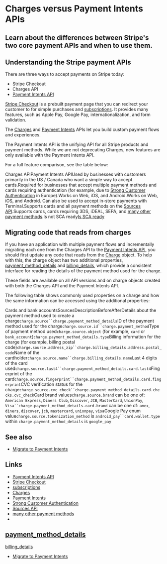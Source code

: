 # Charges versus Payment Intents APIs

## Learn about the differences between Stripe's two core payment APIs and when to use them.

## Understanding the Stripe payment APIs

There are three ways to accept payments on Stripe today:

- Stripe Checkout
- Charges API
- [Payment Intents API](https://docs.stripe.com/payments/payment-intents)

[Stripe Checkout](https://docs.stripe.com/payments/checkout) is a prebuilt
payment page that you can redirect your customer to for simple purchases and
[subscriptions](https://docs.stripe.com/billing/subscriptions/creating). It
provides many features, such as Apple Pay, Google Pay, internationalization, and
form validation.

The [Charges](https://docs.stripe.com/api/charges) and [Payment
Intents](https://docs.stripe.com/api/payment_intents) APIs let you build custom
payment flows and experiences.

The Payment Intents API is the unifying API for all Stripe products and payment
methods. While we are not deprecating Charges, new features are only available
with the Payment Intents API.

For a full feature comparison, see the table below:

Charges APIPayment Intents APIUsed by businesses with customers primarily in the
US / Canada who want a simple way to accept cards.Required for businesses that
accept multiple payment methods and cards requiring authentication (for example,
due to [Strong Customer
Authentication](https://docs.stripe.com/strong-customer-authentication) in
Europe).Works on Web, iOS, and Android.Works on Web, iOS, and Android. Can also
be used to accept in-store payments with Terminal.Supports cards and all payment
methods on the [Sources API](https://docs.stripe.com/sources).Supports cards,
cards requiring 3DS, iDEAL, SEPA, and [many other payment
methods](https://docs.stripe.com/payments/payment-methods/overview).Is not SCA
ready[Is SCA ready](https://docs.stripe.com/strong-customer-authentication)
## Migrating code that reads from charges

If you have an application with multiple payment flows and incrementally
migrating each one from the Charges API to the [Payment Intents
API](https://docs.stripe.com/payments/payment-intents), you should first update
any code that reads from the [Charge](https://docs.stripe.com/api/charges)
object. To help with this, the charge object has two additional properties,
[payment_method_details](https://docs.stripe.com/api/charges/object#charge_object-payment_method_details)
and
[billing_details](https://docs.stripe.com/api/charges/object#charge_object-billing_details),
which provide a consistent interface for reading the details of the payment
method used for the charge.

These fields are available on all API versions and on charge objects created
with both the Charges API and the Payment Intents API.

The following table shows commonly used properties on a charge and how the same
information can be accessed using the additional properties:

Cards and bank accountsSourcesDescriptionBeforeAfterDetails about the payment
method used to create a charge`charge.source``charge.payment_method_details`ID
of the payment method used for the
charge`charge.source.id``charge.payment_method`Type of payment method
used`charge.source.object` (for example, `card` or
`bank_account`)`charge.payment_method_details.type`Billing information for the
charge (for example, billing postal
code)`charge.source.address_zip``charge.billing_details.address.postal_code`Name
of the cardholder`charge.source.name``charge.billing_details.name`Last 4 digits
of the card
used`charge.source.last4``charge.payment_method_details.card.last4`Fingerprint
of the
card`charge.source.fingerprint``charge.payment_method_details.card.fingerprint`CVC
verification status for the
charge`charge.source.cvc_check``charge.payment_method_details.card.checks.cvc_check`Card
brand values`charge.source.brand` can be one of: `American Express`, `Diners
Club`, `Discover`, `JCB`, `MasterCard`, `UnionPay`,
`Visa``charge.payment_method_details.card.brand` can be one of: `amex`,
`diners`, `discover`, `jcb`, `mastercard`, `unionpay`, `visa`Google Pay enum
value`charge.source.tokenization_method` is `android_pay``card.wallet.type`
within `charge.payment_method_details` is `google_pay`
## See also

- [Migrate to Payment
Intents](https://docs.stripe.com/payments/payment-intents/migration)

## Links

- [Payment Intents API](https://docs.stripe.com/payments/payment-intents)
- [Stripe Checkout](https://docs.stripe.com/payments/checkout)
- [subscriptions](https://docs.stripe.com/billing/subscriptions/creating)
- [Charges](https://docs.stripe.com/api/charges)
- [Payment Intents](https://docs.stripe.com/api/payment_intents)
- [Strong Customer
Authentication](https://docs.stripe.com/strong-customer-authentication)
- [Sources API](https://docs.stripe.com/sources)
- [many other payment
methods](https://docs.stripe.com/payments/payment-methods/overview)
-
[payment_method_details](https://docs.stripe.com/api/charges/object#charge_object-payment_method_details)
-
[billing_details](https://docs.stripe.com/api/charges/object#charge_object-billing_details)
- [Migrate to Payment
Intents](https://docs.stripe.com/payments/payment-intents/migration)